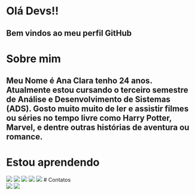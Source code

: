 # Olá Devs!!
## Bem vindos ao meu perfil GitHub
# Sobre mim
## Meu Nome é Ana Clara tenho 24 anos. Atualmente estou cursando o terceiro semestre de Análise e Desenvolvimento de Sistemas (ADS). Gosto muito muito de ler e assistir filmes ou séries no tempo livre como Harry Potter, Marvel, e dentre outras histórias de aventura ou romance.
# Estou aprendendo
<img src="https://cdn.jsdelivr.net/gh/devicons/devicon@latest/icons/c/c-original.svg" />
<img src="https://cdn.jsdelivr.net/gh/devicons/devicon@latest/icons/csharp/csharp-original.svg" />
<img src="https://cdn.jsdelivr.net/gh/devicons/devicon@latest/icons/figma/figma-original.svg" />
<img src="https://cdn.jsdelivr.net/gh/devicons/devicon@latest/icons/canva/canva-original.svg" />
<img src="https://cdn.jsdelivr.net/gh/devicons/devicon@latest/icons/photoshop/photoshop-original.svg" />
# Contatos
<div>
<a href="https://instagram.com/aana_dias" target="_blank"><img loading="lazy" src="https://img.shields.io/badge/-Instagram-%23E4405F?style=for-the-badge&logo=instagram&logoColor=white" target="_blank"></a>
<a href="https://www.linkedin.com/in/ana-clara-souza-927431179" target="_blank"><img loading="lazy" src="https://img.shields.io/badge/-LinkedIn-%230077B5?style=for-the-badge&logo=linkedin&logoColor=white" target="_blank"></a>   
</div>


          
          
          
          

          
          
          
          
          
          
          

